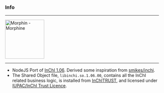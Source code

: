 ### Info

---

<a title="NEUROtiker, Public domain, via Wikimedia Commons" href="https://commons.wikimedia.org/wiki/File:Morphin_-_Morphine.svg"><img width="128" alt="Morphin - Morphine" src="https://upload.wikimedia.org/wikipedia/commons/thumb/3/33/Morphin_-_Morphine.svg/128px-Morphin_-_Morphine.svg.png"></a>

---

- NodeJS Port of [InChI 1.06](https://www.inchi-trust.org/downloads/). Derived some inspiration from [smikes/inchi](https://github.com/smikes/inchi).
- The Shared Object file, `libinchi.so.1.06.00`, contains all the InChI related business logic, is installed from [InChITRUST](https://www.inchi-trust.org/downloads/), and licensed under [IUPAC/InChI Trust Licence](https://www.inchi-trust.org/download/106/LICENCE.pdf).